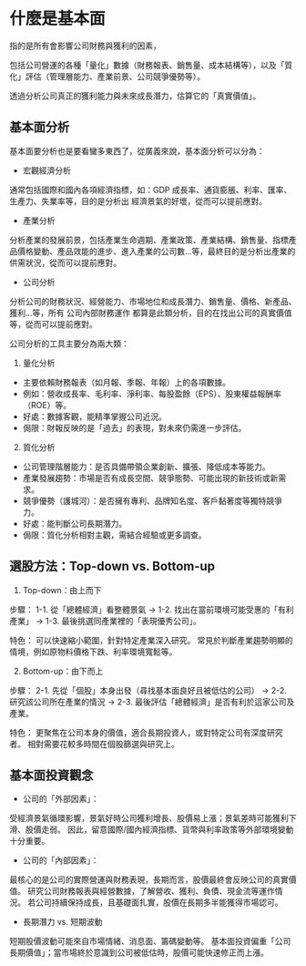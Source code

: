 # 什麼是基本面

指的是所有會影響公司財務與獲利的因素，

包括公司營運的各種「量化」數據（財務報表、銷售量、成本結構等），以及「質化」評估（管理層能力、產業前景、公司競爭優勢等）。

透過分析公司真正的獲利能力與未來成長潛力，估算它的「真實價值」。

## 基本面分析

基本面要分析也是要看蠻多東西了，從廣義來說，基本面分析可以分為：

- 宏觀經濟分析

通常包括國際和國內各項經濟指標，如：GDP 成長率、通貨膨脹、利率、匯率、生產力、失業率等，目的是分析出 經濟景氣的好壞，從而可以提前應對。

- 產業分析

分析產業的發展前景，包括產業生命週期、產業政策、產業結構、銷售量、指標產品價格變動、產品效能的進步、進入產業的公司數...等，最終目的是分析出產業的供需狀況，從而可以提前應對。

- 公司分析

分析公司的財務狀況、經營能力、市場地位和成長潛力、銷售量、價格、新產品、獲利...等，所有 公司內部財務運作 都算是此類分析，目的在找出公司的真實價值等，從而可以提前應對。

公司分析的工具主要分為兩大類：

1. 量化分析

- 主要依賴財務報表（如月報、季報、年報）上的各項數據。
- 例如：營收成長率、毛利率、淨利率、每股盈餘（EPS）、股東權益報酬率（ROE）等。
- 好處：數據客觀，能精準掌握公司近況。
- 侷限：財報反映的是「過去」的表現，對未來仍需進一步評估。

2. 質化分析

- 公司管理階層能力：是否具備帶領企業創新、擴張、降低成本等能力。
- 產業發展趨勢：市場是否有成長空間、競爭態勢、可能出現的新技術或新需求。
- 競爭優勢（護城河）：是否擁有專利、品牌知名度、客戶黏著度等獨特競爭力。
- 好處：能判斷公司長期潛力。
- 侷限：質化分析相對主觀，需結合經驗或更多調查。

## 選股方法：Top-down vs. Bottom-up

1. Top-down：由上而下

步驟：
1-1. 從「總體經濟」看整體景氣 →
1-2. 找出在當前環境可能受惠的「有利產業」 →
1-3. 最後挑選同產業裡的「表現優秀公司」。

特色：
可以快速縮小範圍，針對特定產業深入研究。
常見於判斷產業趨勢明顯的情境，例如原物料價格下跌、利率環境寬鬆等。

2. Bottom-up：由下而上

步驟：
2-1. 先從「個股」本身出發（尋找基本面良好且被低估的公司） →
2-2. 研究該公司所在產業的情況 →
2-3. 最後評估「總體經濟」是否有利於這家公司及產業。

特色：
更聚焦在公司本身的價值，適合長期投資人，或對特定公司有深度研究者。
相對需要花較多時間在個股篩選與研究上。

## 基本面投資觀念

- 公司的「外部因素」：

受經濟景氣循環影響，景氣好時公司獲利增長、股價易上漲；景氣差時可能獲利下滑、股價走弱。
因此，留意國際/國內經濟指標、貨幣與利率政策等外部環境變動十分重要。

- 公司的「內部因素」：

最核心的是公司的實際營運與財務表現，長期而言，股價最終會反映公司的真實價值。
研究公司財務報表與經營數據，了解營收、獲利、負債、現金流等運作情況。
若公司持續保持成長，且基礎面扎實，股價在長期多半能獲得市場認可。

- 長期潛力 vs. 短期波動

短期股價波動可能來自市場情緒、消息面、籌碼變動等。
基本面投資偏重「公司長期價值」；當市場終於意識到公司被低估時，股價可能快速修正而上漲。

